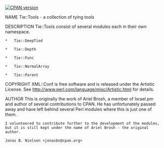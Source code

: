 [![CPAN version](https://badge.fury.io/pl/Tie-Tools.svg)](http://badge.fury.io/pl/Tie-Tools)

NAME
    Tie::Tools - a collection of tying tools

DESCRIPTION
    Tie::Tools consist of several modules each in their own namespace.

    *   Tie::DeepTied

    *   Tie::Depth

    *   Tie::Func

    *   Tie::NormalArray

    *   Tie::Parent

COPYRIGHT
    XML::Conf is free software and is released under the Artistic License.
    See <http://www.perl.com/language/misc/Artistic.html> for details.

AUTHOR
    This is originally the work of Ariel Brosh, a member of Israel.pm and
    author of several contributions to CPAN. He has unfortunately passed
    away and have left behind several Perl modules where this is just one of
    them.

    I volunteered to contribute further to the development of the modules,
    but it is still kept under the name of Ariel Brosh - the original
    author.

    Jonas B. Nielsen <jonasbn@cpan.org>

